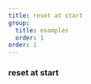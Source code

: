 ```yaml
---
title: reset at start
group:
  title: examples
  order: 1
order: 1
---
```


### reset at start

<code src="../examples/reset-at-start.tsx"></code>
